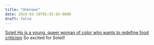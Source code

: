 ```yaml
---
title: "Unknown"
date: 2019-03-10T05:55:03-0600
draft: false
---
```


[Soleil Ho is a young, queer woman of color who wants to redefine food criticism](https://www.washingtonpost.com/lifestyle/food/soleil-ho-is-a-young-queer-woman-of-color-who-wants-to-redefine-food-criticism/2019/03/07/d76eb89e-3eca-11e9-a0d3-1210e58a94cf_story.html)
So excited for Soleil!
